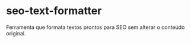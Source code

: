 # seo-text-formatter
Ferramenta que formata textos prontos para SEO sem alterar o conteúdo original.
